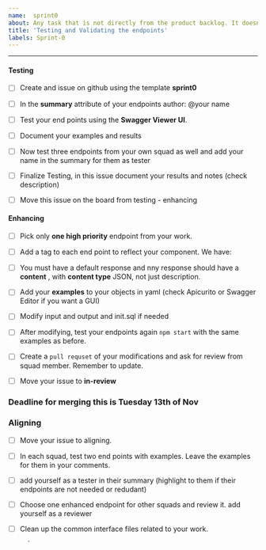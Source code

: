 ```yaml
---
name:  sprint0
about: Any task that is not directly from the product backlog. It doesn't have to be technical
title: 'Testing and Validating the endpoints'
labels: Sprint-0
---
```


---


#### Testing

- [ ] Create and issue on github using the template **sprint0** 
   
- [ ] In the **summary** attribute of your endpoints  author: @your name
    
- [ ] Test your end points using the **Swagger Viewer UI**. 

- [ ] Document your examples and results 
    
- [ ] Now test three endpoints from your own squad as well and add your name in the summary for them as tester
    
- [ ] Finalize Testing, in this issue document your results and notes (check description)

- [ ] Move this issue on the board from testing - enhancing


#### Enhancing


- [ ] Pick only **one high priority** endpoint from your work. 

- [ ] Add a tag to each end point to reflect your component. We have:
   
- [ ] You must have a default response and nny response should have a **content** , with **content type** JSON, not just description.

- [ ] Add your **examples** to your objects in yaml (check Apicurito or Swagger Editor if you want a GUI)

- [ ] Modify input and output and init.sql if needed

- [ ] After modifying, test your endpoints again `npm start` with the same examples as before. 

- [ ] Create a `pull requset` of your modifications and ask for review from squad member. Remember to update.

- [ ] Move your issue to **in-review**

### Deadline for merging this is Tuesday 13th of Nov

### Aligning

- [ ] Move your issue to aligning. 

- [ ] In each squad, test two end points with examples. Leave the examples for them in your comments.

- [ ] add yourself as a tester in their summary (highlight to them if their endpoints are not needed or redudant)


- [ ] Choose one enhanced endpoint for other squads and review it. add yourself as a reviewer
  
- [ ] Clean up the common interface files related to your work.


        `






